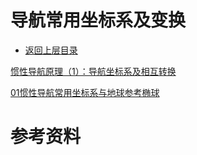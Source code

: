 # 导航常用坐标系及变换

- [返回上层目录](../navigation.md)



[惯性导航原理（1）：导航坐标系及相互转换](https://blog.csdn.net/Mua111/article/details/125433510)

[01惯性导航常用坐标系与地球参考椭球](https://blog.csdn.net/jxfuzmx/article/details/102800859)

# 参考资料

